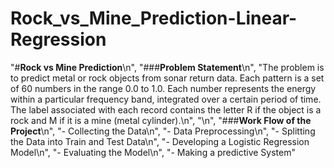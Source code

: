 # Rock_vs_Mine_Prediction-Linear-Regression
 "#**Rock vs Mine Prediction**\n",
        "###**Problem Statement**\n",
        "The problem is to predict metal or rock objects from sonar return data. Each pattern is a set of 60 numbers in the range 0.0 to 1.0. Each number represents the energy within a particular frequency band, integrated over a certain period of time. The label associated with each record contains the letter R if the object is a rock and M if it is a mine (metal cylinder).\n",
        "\n",
        "###**Work Flow of the Project**\n",
        "- Collecting the Data\n",
        "- Data Preprocessing\n",
        "- Splitting the Data into Train and Test Data\n",
        "- Developing a Logistic Regression Model\n",
        "- Evaluating the Model\n",
        "- Making a predictive System"
